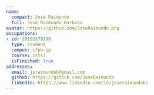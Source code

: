 ```yaml
---
name:
  compact: José Raimundo
  full: José Raimundo Barbosa
avatar: https://github.com/JoseRaimundo.png
occupations:
- id: 20152370298
  type: student
  campus: ifpb-jp
  course: cstsi
  isFinished: true
addresses:
  email: jsraimundob@gmail.com
  github: https://github.com/JoseRaimundo
  linkedin: https://www.linkedin.com/in/joseraimundob/
---
```

